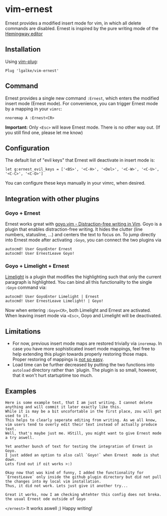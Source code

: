 # vim-ernest

Ernest provides a modified insert mode for vim, in which all delete commands are disabled. 
Ernest is inspired by the pure writing mode of the [Hemingway editor](http://www.hemingwayapp.com/)

## Installation

Using [vim-plug](https://github.com/junegunn/vim-plug):

```vim
Plug 'lgalke/vim-ernest'
```

## Command

Ernest provides a single new command `:Ernest`, which enters the modified insert mode (Ernest mode).
For convenience, you can trigger Ernest mode by a mapping in your `vimrc`:

```vim
nnoremap A :Ernest<CR>
```

**Important:** Only `<Esc>` will leave Ernest mode. There is no other way out. (If you still find one, please let me know)

## Configuration

The default list of "evil keys" that Ernest will deactivate in insert mode is:

```vim
let g:ernest_evil_keys = ['<BS>', '<C-H>', '<Del>', '<C-W>', '<C-U>', '<C-C>', '<C-O>']
```

You can configure these keys manually in your vimrc, when desired.

## Integration with other plugins

### Goyo + Ernest

Ernest works great with [goyo.vim - Distraction-free writing in Vim](https://github.com/junegunn/goyo.vim).
Goyo is a plugin that enables distraction-free writing. It hides the clutter (line numbers, statusline, ...)
and centers the text to focus on.  To jump directly into Ernest mode after
activating `:Goyo`, you can connect the two plugins via

```vim
autocmd! User GoyoEnter Ernest
autocmd! User ErnestLeave Goyo!
```

### Goyo + Limelight + Ernest

[Limelight](https://github.com/junegunn/limelight.vim) is a plugin that
modifies the highlighting such that only the current paragraph is highlighted.
You can bind all this functionality to the single `:Goyo` command via:

```vim
autocmd! User GoyoEnter Limelight | Ernest
autocmd! User ErnestLeave Limelight! | Goyo!
```

Now when entering `:Goyo<CR>`, both Limelight and Ernest are activated. When
leaving insert mode via `<Esc>`, Goyo and Limelight will be deactivated.


## Limitations

- For now, previous insert mode maps are restored trivially via `inoremap`. In
  case you have more sophisticated insert mode mappings, feel free to help
  extending this plugin towards properly restoring those maps. Proper restoring of mappings is [not so easy](https://vi.stackexchange.com/questions/7734/how-to-save-and-restore-a-mapping).
- Load time can be further decreased by putting the two functions into
  `autoload` directory rather than `plugin. The plugin is so small, however,
  that it won't hurt startuptime too much.

## Examples

```
Here is some example text, that I am just writing. I cannot delete anything and will commit it later exactly like this.
While it is may be a bit uncofortable in the first place, zou will get used to it.
This helps to clearly seperate editing from writing. As we all know, vim users tend to overly edit their text instead of actually produce text.
Well, that's maybe just me. HStill, you might want to give Ernest mode a try aswell.
```
```
Yet another bunch of text for testing the integration of Ernest in Goyo.
I just added an option to also call `Goyo!` when Ernest  mode is shut down.
Lets find out if oit works >:) 
```

```
Okay now that was kind of funny, I added the functionality for `ErnestLeave` only inside the github plugin directory but did not pull the changes into my local vim installation.
Thus, it did not work. Lets just give it another try...
```

```
Great it works, now I am checking whtehter this config does not breka. the usual Ernest ode outside of Goyo
```

`</ernest>` It works aswell ;) Happy writing!

